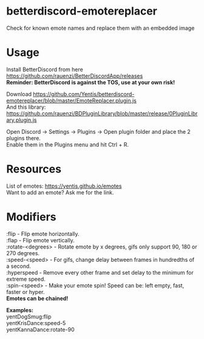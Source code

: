 # betterdiscord-emotereplacer
Check for known emote names and replace them with an embedded image

# Usage
Install BetterDiscord from here  
https://github.com/rauenzi/BetterDiscordApp/releases  
**Reminder: BetterDiscord is against the TOS, use at your own risk!**

Download https://github.com/Yentis/betterdiscord-emotereplacer/blob/master/EmoteReplacer.plugin.js  
And this library: https://github.com/rauenzi/BDPluginLibrary/blob/master/release/0PluginLibrary.plugin.js

Open Discord -> Settings -> Plugins -> Open plugin folder and place the 2 plugins there.  
Enable them in the Plugins menu and hit Ctrl + R.

# Resources
List of emotes: https://yentis.github.io/emotes  
Want to add an emote? Ask me for the link.

# Modifiers
:flip - Flip emote horizontally.  
:flap - Flip emote vertically.  
:rotate-\<degrees\> - Rotate emote by x degrees, gifs only support 90, 180 or 270 degrees.  
:speed-\<speed\> - For gifs, change delay between frames in hundredths of a second.  
:hyperspeed - Remove every other frame and set delay to the minimum for extreme speed.  
:spin-\<speed\> - Make your emote spin! Speed can be: left empty, fast, faster or hyper.  
**Emotes can be chained!**

**Examples:**  
yentDogSmug:flip  
yentKrisDance:speed-5  
yentKannaDance:rotate-90

